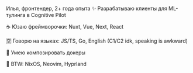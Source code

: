 Илья, фронтендер, 2+ года опыта
✨ Разрабатываю клиенты для ML-тулинга в Cognitive Pilot

☕ Юзаю фреймворочки: Nuxt, Vue, Next, React

🈳 Говорю на языках: JS/TS, Go, English (C1/C2 idk, speaking is awkward)

🐳 Умею композировать докеры

🐧 BTW: NixOS, Neovim, Hyprland
